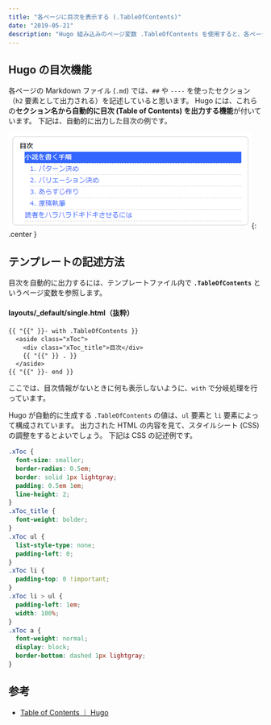 ```yaml
---
title: "各ページに目次を表示する (.TableOfContents)"
date: "2019-05-21"
description: "Hugo 組み込みのページ変数 .TableOfContents を使用すると、各ページに簡単に目次を表示することができます。"
---
```


Hugo の目次機能
----

各ページの Markdown ファイル (`.md`) では、`##` や `----` を使ったセクション（`h2` 要素として出力される）を記述していると思います。
Hugo には、これらの**セクション名から自動的に目次 (Table of Contents) を出力する機能**が付いています。
下記は、自動的に出力した目次の例です。

![table-of-contents-001.png](./table-of-contents-001.png){: .center }


テンプレートの記述方法
----

目次を自動的に出力するには、テンプレートファイル内で **`.TableOfContents`** というページ変数を参照します。

#### layouts/_default/single.html（抜粋）

```
{{ "{{" }}- with .TableOfContents }}
  <aside class="xToc">
    <div class="xToc_title">目次</div>
    {{ "{{" }} . }}
  </aside>
{{ "{{" }}- end }}
```

ここでは、目次情報がないときに何も表示しないように、`with` で分岐処理を行っています。

Hugo が自動的に生成する `.TableOfContents` の値は、`ul` 要素と `li` 要素によって構成されています。
出力された HTML の内容を見て、スタイルシート (CSS) の調整をするとよいでしょう。
下記は CSS の記述例です。

```css
.xToc {
  font-size: smaller;
  border-radius: 0.5em;
  border: solid 1px lightgray;
  padding: 0.5em 1em;
  line-height: 2;
}
.xToc_title {
  font-weight: bolder;
}
.xToc ul {
  list-style-type: none;
  padding-left: 0;
}
.xToc li {
  padding-top: 0 !important;
}
.xToc li > ul {
  padding-left: 1em;
  width: 100%;
}
.xToc a {
  font-weight: normal;
  display: block;
  border-bottom: dashed 1px lightgray;
}
```


参考
----

- [Table of Contents ｜ Hugo](https://gohugo.io/content-management/toc/)

